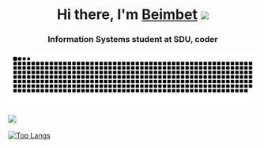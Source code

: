 <h1 align="center">Hi there, I'm <a href="https://www.instagram.com/marbikf4/" target="_blank">Beimbet</a> 
<img src="https://github.com/blackcater/blackcater/raw/main/images/Hi.gif" height="32"/></h1>
<h3 align="center">Information Systems student at SDU, coder</h3>

<picture>
  <source
    media="(prefers-color-scheme: dark)"
    srcset="https://raw.githubusercontent.com/platane/snk/output/github-contribution-grid-snake-dark.svg"
  />
  <source
    media="(prefers-color-scheme: light)"
    srcset="https://raw.githubusercontent.com/platane/snk/output/github-contribution-grid-snake.svg"
  />
  <img
    alt="github contribution grid snake animation"
    src="https://raw.githubusercontent.com/platane/snk/output/github-contribution-grid-snake.svg"
  />
</picture>

[![](https://leetcode-stats-six.vercel.app/api?username=marbik&theme=dark)](https://leetcode.com/Marbik/) 

[![Top Langs](https://github-readme-stats.vercel.app/api/top-langs/?username=m-bikko&layout=compact)](https://leetcode.com/Marbik/)


